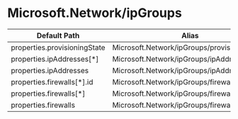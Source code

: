# Microsoft.Network/ipGroups

| Default Path | Alias |
|---|---|
| properties.provisioningState | Microsoft.Network/ipGroups/provisioningState |
| properties.ipAddresses[*] | Microsoft.Network/ipGroups/ipAddresses[*] |
| properties.ipAddresses | Microsoft.Network/ipGroups/ipAddresses |
| properties.firewalls[*].id | Microsoft.Network/ipGroups/firewalls[*].id |
| properties.firewalls[*] | Microsoft.Network/ipGroups/firewalls[*] |
| properties.firewalls | Microsoft.Network/ipGroups/firewalls |

